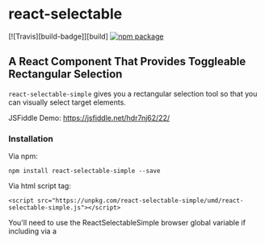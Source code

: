# react-selectable

[![Travis][build-badge]][build]
[![npm package][npm-badge]][npm]

## A React Component That Provides Toggleable Rectangular Selection
`react-selectable-simple` gives you a rectangular selection tool so that you can visually select target elements.


JSFiddle Demo: https://jsfiddle.net/hdr7nj62/22/

### Installation
Via npm:
```
npm install react-selectable-simple --save
```

Via html script tag:
```
<script src="https://unpkg.com/react-selectable-simple/umd/react-selectable-simple.js"></script>
```
You'll need to use the ReactSelectableSimple browser global variable if including via a <script> tag.

### Basic Usage
```
import React from 'react';
import ReactDOM from 'react-dom';

import Selectable from 'react-selectable-simple';

class MyComponent extends React.Component {
  constructor(props) {
  	super(props);
  	this.state = {
  	  isSelectModeOn: false,
      selected: []
  	}
  	this.toggleSelectMode = this.toggleSelectMode.bind(this);
  	this.onSelectionEnd = this.onSelectionEnd.bind(this);
    this.clearSelection = this.clearSelection.bind(this);
  }
  
  toggleSelectMode(e) {
  	this.setState({
  	  isSelectModeOn: !this.state.isSelectModeOn
  	});
  }

  clearSelection(e) {
    this.state.selected.forEach(el => {
      el.classList.remove("Selectable__item--selected");
    });
    this.setState({
      selected: []
    });
  }
  
  onSelectionEnd(selected) {
    this.setState({
      selected: selected
    }, () => {
      alert(selected.map(s => s.innerText).join(", "));
    });
	  
	}
  
  render() {
  	return (
  		<React.Fragment>
    		<button className="toggleButton" onClick={this.toggleSelectMode}>Toggle Selection Tool</button>
        <button className="clearSelectionButton" onClick={this.clearSelection}>Clear Selection</button>
    		<Selectable isSelectModeOn={this.state.isSelectModeOn} onSelectionEnd={this.onSelectionEnd}>
    		  <ul>
    		    <li className="Selectable__item">Red</li>
    		    <li className="Selectable__item">Green</li>
    		    <li className="Selectable__item">Orange</li>
    		    <li className="Selectable__item">Yellow</li>    
    		  </ul>
    		</Selectable>
    	</React.Fragment>
    );
  }
}
```

### Styles
```
import 'react-selectable-simple/lib/react-selectable-simple.css';
```
This provides some basic default styling. In short, it adds `position: relative` to the outer container, then some basic styling to the selection box itself, and a background color to the --selected state modifier on selectable items.

The default class names are listed below. The naming convention follows BEM methodology:
`.Selectable`: the container element that wraps the selection box and the selectable items
`.Selectable__item`: a selectable item
`.Selectable__selection-box`: the selection box
`.Selectable__item--selected`: state modifier to denote if an item has been selected

Take a look here: https://github.com/kwyoung11/react-selectable-simple/blob/master/src/react-selectable-simple.css

### Available Props
`isSelectModeOn`: toggles the rectangular selection tool on and off

`onSelectionEnd(selected)`: callback that returns the array of selected elements

`className`: the class for the parent container. defaults to "Selectable", or specify a different className by passing it as a prop

`selectableClassName`: the class for the target elements that you want to be selectable. defaults to "Selectable__item", or specify a different className by passing it as a prop

`selectBoxClassName`: the class for the selection box itself. defaults to "Selectable__selection-box", or specify a different className by passing it as a prop

`selectedClassName`: the class added to selected elements. defaults is "Selectable__item--selected", or specify a different className by passing it as a prop

[npm-badge]: https://img.shields.io/npm/v/react-selectable-simple.png?style=flat-square
[npm]: https://www.npmjs.org/package/react-selectable-simple
